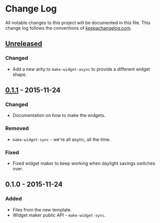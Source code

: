 # Change Log
All notable changes to this project will be documented in this file. This change log follows the conventions of [keepachangelog.com](http://keepachangelog.com/).

## [Unreleased][unreleased]
### Changed
- Add a new arity to `make-widget-async` to provide a different widget shape.

## [0.1.1] - 2015-11-24
### Changed
- Documentation on how to make the widgets.

### Removed
- `make-widget-sync` - we're all async, all the time.

### Fixed
- Fixed widget maker to keep working when daylight savings switches over.

## 0.1.0 - 2015-11-24
### Added
- Files from the new template.
- Widget maker public API - `make-widget-sync`.

[unreleased]: https://github.com/your-name/gradesheet-cljs/compare/0.1.1...HEAD
[0.1.1]: https://github.com/your-name/gradesheet-cljs/compare/0.1.0...0.1.1
